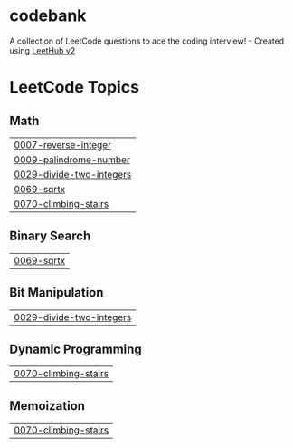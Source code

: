 # codebank
A collection of LeetCode questions to ace the coding interview! - Created using [LeetHub v2](https://github.com/arunbhardwaj/LeetHub-2.0)

<!---LeetCode Topics Start-->
# LeetCode Topics
## Math
|  |
| ------- |
| [0007-reverse-integer](https://github.com/SUDARSANAN21G/codebank/tree/master/0007-reverse-integer) |
| [0009-palindrome-number](https://github.com/SUDARSANAN21G/codebank/tree/master/0009-palindrome-number) |
| [0029-divide-two-integers](https://github.com/SUDARSANAN21G/codebank/tree/master/0029-divide-two-integers) |
| [0069-sqrtx](https://github.com/SUDARSANAN21G/codebank/tree/master/0069-sqrtx) |
| [0070-climbing-stairs](https://github.com/SUDARSANAN21G/codebank/tree/master/0070-climbing-stairs) |
## Binary Search
|  |
| ------- |
| [0069-sqrtx](https://github.com/SUDARSANAN21G/codebank/tree/master/0069-sqrtx) |
## Bit Manipulation
|  |
| ------- |
| [0029-divide-two-integers](https://github.com/SUDARSANAN21G/codebank/tree/master/0029-divide-two-integers) |
## Dynamic Programming
|  |
| ------- |
| [0070-climbing-stairs](https://github.com/SUDARSANAN21G/codebank/tree/master/0070-climbing-stairs) |
## Memoization
|  |
| ------- |
| [0070-climbing-stairs](https://github.com/SUDARSANAN21G/codebank/tree/master/0070-climbing-stairs) |
<!---LeetCode Topics End-->